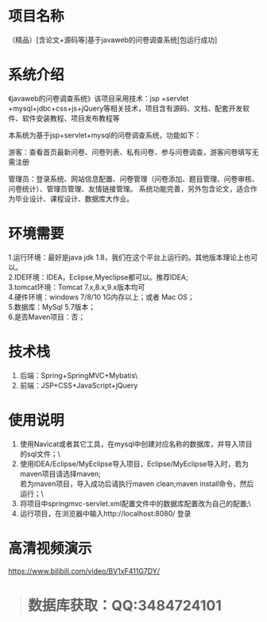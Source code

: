 # 项目名称

（精品）[含论文+源码等]基于javaweb的问卷调查系统[包运行成功]

# 系统介绍
《javaweb的问卷调查系统》该项目采用技术：jsp +servlet +mysql+jdbc+css+js+jQuery等相关技术，项目含有源码、文档、配套开发软件、软件安装教程、项目发布教程等

本系统为基于jsp+servlet+mysql的问卷调查系统，功能如下：

游客：查看首页最新问卷、问卷列表、私有问卷、参与问卷调查，游客问卷填写无需注册

管理员：登录系统、网站信息配置、问卷管理（问卷添加、题目管理、问卷审核、问卷统计）、管理员管理、友情链接管理。 系统功能完善，另外包含论文，适合作为毕业设计、课程设计、数据库大作业。

# 环境需要

1.运行环境：最好是java jdk 1.8，我们在这个平台上运行的。其他版本理论上也可以。\
2.IDE环境：IDEA，Eclipse,Myeclipse都可以。推荐IDEA;\
3.tomcat环境：Tomcat 7.x,8.x,9.x版本均可\
4.硬件环境：windows 7/8/10 1G内存以上；或者 Mac OS； \
5.数据库：MySql 5.7版本；\
6.是否Maven项目：否；

# 技术栈

1. 后端：Spring+SpringMVC+Mybatis\
2. 前端：JSP+CSS+JavaScript+jQuery

# 使用说明

1. 使用Navicat或者其它工具，在mysql中创建对应名称的数据库，并导入项目的sql文件；\
2. 使用IDEA/Eclipse/MyEclipse导入项目，Eclipse/MyEclipse导入时，若为maven项目请选择maven;\
若为maven项目，导入成功后请执行maven clean;maven install命令，然后运行；\
3. 将项目中springmvc-servlet.xml配置文件中的数据库配置改为自己的配置;\
4. 运行项目，在浏览器中输入http://localhost:8080/ 登录

# 高清视频演示

https://www.bilibili.com/video/BV1xF411G7DY/

> # **数据库获取：QQ:3484724101**

​